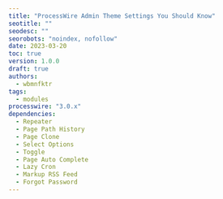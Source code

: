 ```yaml
---
title: "ProcessWire Admin Theme Settings You Should Know"
seotitle: ""
seodesc: ""
seorobots: "noindex, nofollow"
date: 2023-03-20
toc: true
version: 1.0.0
draft: true
authors:
  - wbmnfktr
tags:
  - modules
processwire: "3.0.x"
dependencies:
  - Repeater
  - Page Path History
  - Page Clone
  - Select Options
  - Toggle
  - Page Auto Complete
  - Lazy Cron
  - Markup RSS Feed
  - Forgot Password
---
```


